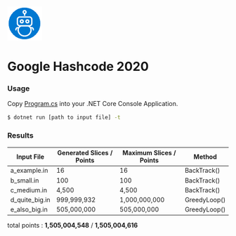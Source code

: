 ![](https://github.com/ctufaro/GoogleHashCode2020/blob/master/logo.png?raw=true)
# Google Hashcode 2020
### Usage

Copy [Program.cs](https://raw.githubusercontent.com/ctufaro/GoogleHashCode2020/master/Program.cs) into your .NET Core Console Application.

```sh
$ dotnet run [path to input file] -t
```

### Results
| Input File | Generated Slices / Points | Maximum Slices / Points | Method |
| ------ | ------ | ------ | ------ |
| a_example.in | 16 | 16 | BackTrack() |
| b_small.in | 100 | 100 | BackTrack() |
| c_medium.in | 4,500 | 4,500 | BackTrack() |
| d_quite_big.in | 999,999,932 | 1,000,000,000 | GreedyLoop() |
| e_also_big.in | 505,000,000 | 505,000,000 | GreedyLoop() |

total points : **1,505,004,548** / **1,505,004,616**

